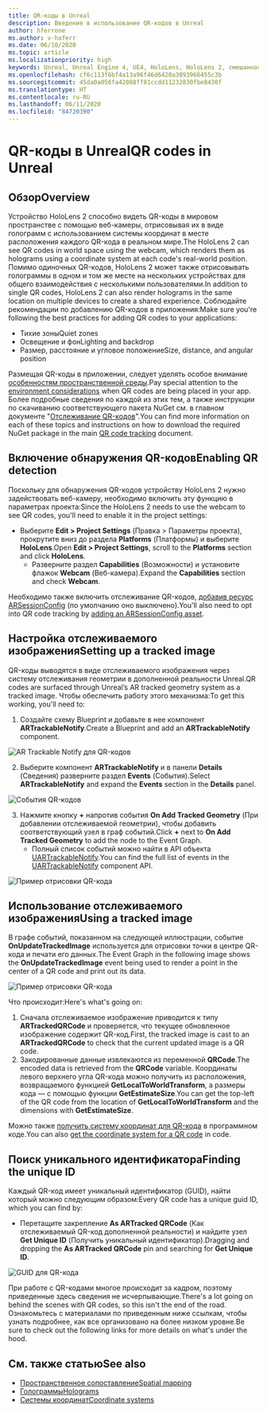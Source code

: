 ```yaml
---
title: QR-коды в Unreal
description: Введение в использование QR-кодов в Unreal
author: hferrone
ms.author: v-haferr
ms.date: 06/10/2020
ms.topic: article
ms.localizationpriority: high
keywords: Unreal, Unreal Engine 4, UE4, HoloLens, HoloLens 2, смешанная реальность, разработка, функции, документация, руководства, голограммы, QR-коды
ms.openlocfilehash: cf6c113f6bf4a13a96f46d6420a3093966455c3b
ms.sourcegitcommit: 45da0a056fa42088ff81ccdd11232830fbe8430f
ms.translationtype: HT
ms.contentlocale: ru-RU
ms.lasthandoff: 06/11/2020
ms.locfileid: "84720390"
---
```

# <a name="qr-codes-in-unreal"></a><span data-ttu-id="b9e11-104">QR-коды в Unreal</span><span class="sxs-lookup"><span data-stu-id="b9e11-104">QR codes in Unreal</span></span>

## <a name="overview"></a><span data-ttu-id="b9e11-105">Обзор</span><span class="sxs-lookup"><span data-stu-id="b9e11-105">Overview</span></span>

<span data-ttu-id="b9e11-106">Устройство HoloLens 2 способно видеть QR-коды в мировом пространстве с помощью веб-камеры, отрисовывая их в виде голограмм с использованием системы координат в месте расположения каждого QR-кода в реальном мире.</span><span class="sxs-lookup"><span data-stu-id="b9e11-106">The HoloLens 2 can see QR codes in world space using the webcam, which renders them as holograms using a coordinate system at each code's real-world position.</span></span>  <span data-ttu-id="b9e11-107">Помимо одиночных QR-кодов, HoloLens 2 может также отрисовывать голограммы в одном и том же месте на нескольких устройствах для общего взаимодействия с несколькими пользователями.</span><span class="sxs-lookup"><span data-stu-id="b9e11-107">In addition to single QR codes, HoloLens 2 can also render holograms in the same location on multiple devices to create a shared experience.</span></span> <span data-ttu-id="b9e11-108">Соблюдайте рекомендации по добавлению QR-кодов в приложения:</span><span class="sxs-lookup"><span data-stu-id="b9e11-108">Make sure you're following the best practices for adding QR codes to your applications:</span></span>

- <span data-ttu-id="b9e11-109">Тихие зоны</span><span class="sxs-lookup"><span data-stu-id="b9e11-109">Quiet zones</span></span>
- <span data-ttu-id="b9e11-110">Освещение и фон</span><span class="sxs-lookup"><span data-stu-id="b9e11-110">Lighting and backdrop</span></span>
- <span data-ttu-id="b9e11-111">Размер, расстояние и угловое положение</span><span class="sxs-lookup"><span data-stu-id="b9e11-111">Size, distance, and angular position</span></span>

<span data-ttu-id="b9e11-112">Размещая QR-коды в приложении, следует уделять особое внимание [особенностям пространственной среды](environment-considerations-for-hololens.md).</span><span class="sxs-lookup"><span data-stu-id="b9e11-112">Pay special attention to the [environment considerations](environment-considerations-for-hololens.md) when QR codes are being placed in your app.</span></span> <span data-ttu-id="b9e11-113">Более подробные сведения по каждой из этих тем, а также инструкции по скачиванию соответствующего пакета NuGet см. в главном документе "[Отслеживание QR-кодов](qr-code-tracking.md)".</span><span class="sxs-lookup"><span data-stu-id="b9e11-113">You can find more information on each of these topics and instructions on how to download the required NuGet package in the main [QR code tracking](qr-code-tracking.md) document.</span></span> 

## <a name="enabling-qr-detection"></a><span data-ttu-id="b9e11-114">Включение обнаружения QR-кодов</span><span class="sxs-lookup"><span data-stu-id="b9e11-114">Enabling QR detection</span></span>
<span data-ttu-id="b9e11-115">Поскольку для обнаружения QR-кодов устройству HoloLens 2 нужно задействовать веб-камеру, необходимо включить эту функцию в параметрах проекта:</span><span class="sxs-lookup"><span data-stu-id="b9e11-115">Since the HoloLens 2 needs to use the webcam to see QR codes, you'll need to enable it in the project settings:</span></span>
- <span data-ttu-id="b9e11-116">Выберите **Edit > Project Settings** (Правка > Параметры проекта), прокрутите вниз до раздела **Platforms** (Платформы) и выберите **HoloLens**.</span><span class="sxs-lookup"><span data-stu-id="b9e11-116">Open **Edit > Project Settings**, scroll to the **Platforms** section and click **HoloLens**.</span></span>
    + <span data-ttu-id="b9e11-117">Разверните раздел **Capabilities** (Возможности) и установите флажок **Webcam** (Веб-камера).</span><span class="sxs-lookup"><span data-stu-id="b9e11-117">Expand the **Capabilities** section and check **Webcam**.</span></span>  

<span data-ttu-id="b9e11-118">Необходимо также включить отслеживание QR-кодов, [добавив ресурс ARSessionConfig](https://docs.microsoft.com/windows/mixed-reality/unreal-uxt-ch3#adding-the-session-asset) (по умолчанию оно выключено).</span><span class="sxs-lookup"><span data-stu-id="b9e11-118">You'll also need to opt into QR code tracking by [adding an ARSessionConfig asset](https://docs.microsoft.com/windows/mixed-reality/unreal-uxt-ch3#adding-the-session-asset).</span></span>

## <a name="setting-up-a-tracked-image"></a><span data-ttu-id="b9e11-119">Настройка отслеживаемого изображения</span><span class="sxs-lookup"><span data-stu-id="b9e11-119">Setting up a tracked image</span></span>

<span data-ttu-id="b9e11-120">QR-коды выводятся в виде отслеживаемого изображения через систему отслеживания геометрии в дополненной реальности Unreal.</span><span class="sxs-lookup"><span data-stu-id="b9e11-120">QR codes are surfaced through Unreal’s AR tracked geometry system as a tracked image.</span></span> <span data-ttu-id="b9e11-121">Чтобы обеспечить работу этого механизма:</span><span class="sxs-lookup"><span data-stu-id="b9e11-121">To get this working, you'll need to:</span></span>
1. <span data-ttu-id="b9e11-122">Создайте схему Blueprint и добавьте в нее компонент **ARTrackableNotify**.</span><span class="sxs-lookup"><span data-stu-id="b9e11-122">Create a Blueprint and add an **ARTrackableNotify** component.</span></span>

![AR Trackable Notify для QR-кодов](images/unreal-spatialmapping-artrackablenotify.PNG)

2. <span data-ttu-id="b9e11-124">Выберите компонент **ARTrackableNotify** и в панели **Details** (Сведения) разверните раздел **Events** (События).</span><span class="sxs-lookup"><span data-stu-id="b9e11-124">Select **ARTrackableNotify** and expand the **Events** section in the **Details** panel.</span></span> 

![События QR-кодов](images/unreal-spatialmapping-events.PNG)

3. <span data-ttu-id="b9e11-126">Нажмите кнопку **+** напротив события **On Add Tracked Geometry** (При добавлении отслеживаемой геометрии), чтобы добавить соответствующий узел в граф событий.</span><span class="sxs-lookup"><span data-stu-id="b9e11-126">Click **+** next to **On Add Tracked Geometry** to add the node to the Event Graph.</span></span>
    - <span data-ttu-id="b9e11-127">Полный список событий можно найти в API объекта [UARTrackableNotify](https://docs.unrealengine.com/API/Runtime/AugmentedReality/UARTrackableNotifyComponent/index.html).</span><span class="sxs-lookup"><span data-stu-id="b9e11-127">You can find the full list of events in the [UARTrackableNotify](https://docs.unrealengine.com/API/Runtime/AugmentedReality/UARTrackableNotifyComponent/index.html) component API.</span></span> 

![Пример отрисовки QR-кода](images/unreal-qr-codes-tracked-geometry.png)

## <a name="using-a-tracked-image"></a><span data-ttu-id="b9e11-129">Использование отслеживаемого изображения</span><span class="sxs-lookup"><span data-stu-id="b9e11-129">Using a tracked image</span></span>
<span data-ttu-id="b9e11-130">В графе событий, показанном на следующей иллюстрации, событие **OnUpdateTrackedImage** используется для отрисовки точки в центре QR-кода и печати его данных.</span><span class="sxs-lookup"><span data-stu-id="b9e11-130">The Event Graph in the following image shows the **OnUpdateTrackedImage** event being used to render a point in the center of a QR code and print out its data.</span></span> 

![Пример отрисовки QR-кода](images/unreal-qr-render.PNG)

<span data-ttu-id="b9e11-132">Что происходит:</span><span class="sxs-lookup"><span data-stu-id="b9e11-132">Here's what's going on:</span></span>
1. <span data-ttu-id="b9e11-133">Сначала отслеживаемое изображение приводится к типу **ARTrackedQRCode** и проверяется, что текущее обновленное изображение содержит QR-код.</span><span class="sxs-lookup"><span data-stu-id="b9e11-133">First, the tracked image is cast to an **ARTrackedQRCode** to check that the current updated image is a QR code.</span></span>  
2. <span data-ttu-id="b9e11-134">Закодированные данные извлекаются из переменной **QRCode**.</span><span class="sxs-lookup"><span data-stu-id="b9e11-134">The encoded data is retrieved from the **QRCode** variable.</span></span> <span data-ttu-id="b9e11-135">Координаты левого верхнего угла QR-кода можно получить из расположения, возвращаемого функцией **GetLocalToWorldTransform**, а размеры кода — с помощью функции **GetEstimateSize**.</span><span class="sxs-lookup"><span data-stu-id="b9e11-135">You can get the top-left of the QR code from the location of **GetLocalToWorldTransform** and the dimensions with **GetEstimateSize**.</span></span> 

<span data-ttu-id="b9e11-136">Можно также [получить систему координат для QR-кода](https://docs.microsoft.com/windows/mixed-reality/qr-code-tracking#getting-the-coordinate-system-for-a-qr-code) в программном коде.</span><span class="sxs-lookup"><span data-stu-id="b9e11-136">You can also [get the coordinate system for a QR code](https://docs.microsoft.com/windows/mixed-reality/qr-code-tracking#getting-the-coordinate-system-for-a-qr-code) in code.</span></span>

## <a name="finding-the-unique-id"></a><span data-ttu-id="b9e11-137">Поиск уникального идентификатора</span><span class="sxs-lookup"><span data-stu-id="b9e11-137">Finding the unique ID</span></span>
<span data-ttu-id="b9e11-138">Каждый QR-код имеет уникальный идентификатор (GUID), найти который можно следующим образом:</span><span class="sxs-lookup"><span data-stu-id="b9e11-138">Every QR code has a unique guid ID, which you can find by:</span></span>
- <span data-ttu-id="b9e11-139">Перетащите закрепление **As ARTracked QRCode** (Как отслеживаемый QR-код дополненной реальности) и найдите узел **Get Unique ID** (Получить уникальный идентификатор).</span><span class="sxs-lookup"><span data-stu-id="b9e11-139">Dragging and dropping the **As ARTracked QRCode**  pin and searching for **Get Unique ID**.</span></span>

![GUID для QR-кода](images/unreal-qr-guid.PNG)

<span data-ttu-id="b9e11-141">При работе с QR-кодами многое происходит за кадром, поэтому приведенные здесь сведения не исчерпывающие.</span><span class="sxs-lookup"><span data-stu-id="b9e11-141">There's a lot going on behind the scenes with QR codes, so this isn't the end of the road.</span></span> <span data-ttu-id="b9e11-142">Ознакомьтесь с материалами по приведенным ниже ссылкам, чтобы узнать подробнее, как все организовано на более низком уровне.</span><span class="sxs-lookup"><span data-stu-id="b9e11-142">Be sure to check out the following links for more details on what's under the hood.</span></span>

## <a name="see-also"></a><span data-ttu-id="b9e11-143">См. также статью</span><span class="sxs-lookup"><span data-stu-id="b9e11-143">See also</span></span>
* [<span data-ttu-id="b9e11-144">Пространственное сопоставление</span><span class="sxs-lookup"><span data-stu-id="b9e11-144">Spatial mapping</span></span>](spatial-mapping.md)
* [<span data-ttu-id="b9e11-145">Голограммы</span><span class="sxs-lookup"><span data-stu-id="b9e11-145">Holograms</span></span>](hologram.md)
* [<span data-ttu-id="b9e11-146">Системы координат</span><span class="sxs-lookup"><span data-stu-id="b9e11-146">Coordinate systems</span></span>](coordinate-systems.md)
